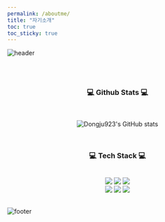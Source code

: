 ```yaml
---
permalink: /aboutme/
title: "자기소개"
toc: true
toc_sticky: true
---
```


![header](https://capsule-render.vercel.app/api?type=waving&&color=gradient&height=100&section=header&fontSize=90)

<div align = "center">
  
<br/><br/>
  
<h3>💻 Github Stats 💻</h3>
<br/>
  
![Dongju923's GitHub stats](https://github-readme-stats.vercel.app/api?username=dongju923&theme=vue&show_icons=true)

<br/>
  
<h3>💻 Tech Stack 💻</h3>
  
<br/>


<img src="https://img.shields.io/badge/Django-092E20?style=flat-square&logo=Django&logoColor=white"/>
<img src="https://img.shields.io/badge/Git-F05032?style=flat-square&logo=Git&logoColor=white"/>
<img src="https://img.shields.io/badge/Python-3776AB?style=flat-square&logo=Python&logoColor=white"/>
<br/>
<img src="https://img.shields.io/badge/TensorFlow-#FF6F00?style=flat-square&logo=Tensorflow&logoColor=white"/>
<img src="https://img.shields.io/badge/PyTorch-#EE4C2C?style=flat-square&logo=PyTorch&logoColor=white"/>
<img src="https://img.shields.io/badge/Keras-#D00000?style=flat-square&logo=Keras&logoColor=white"/>
  
</div>

<br/>

![footer](https://capsule-render.vercel.app/api?type=waving&&color=gradient&height=100&section=footer&fontSize=90)
